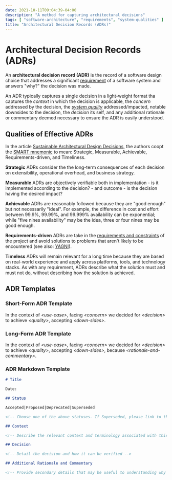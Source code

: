 ```yaml
---
date: 2021-10-11T09:04:39-04:00
description: "A method for capturing architectural decisions"
tags: [ "software-architecture", "requirements", "system-qualities" ]
title: "Architectural Decision Records (ADRs)"
---
```


# Architectural Decision Records (ADRs)

An **architectural decision record (ADR)** is the record of a software design choice that addresses a significant [requirement](requirements.md) of a software system and answers "why?" the decision was made.

An ADR typically captures a single decision in a light-weight format tha captures the _context_ in which the decision is applicable, the _concern_ addressed by the decision, the [_system quality_](system-qualities.md) addressed/impacted, notable downsides to the decision, the _decision_ its self, and any additional rationale or commentary deemed necessary to ensure the ADR is easily understood.

## Qualities of Effective ADRs

In the article [Sustainable Architectural Design Decisions](https://www.infoq.com/articles/sustainable-architectural-design-decisions/), the authors coopt the [SMART mnemonic](smart-goals.md) to mean: Strategic, Measurable, Achievable, Requirements-driven, and Timeliness.

**Strategic** ADRs consider the the long-term consequences of each decision on extensibility, operational overhead, and business strategy.

**Measurable** ADRs are objectively verifiable both in implementation - is it implemented according to the decision? - and outcome - is the decision having the desired impact?

**Achievable** ADRs are reasonably followed because they are "good enough" but not necessarily "ideal". For example, the difference in cost and effort between 99.9%, 99.99%, and 99.999% availability can be exponential; while "five nines availability" may be the idea, three or four nines may be good enough.

**Requirements-driven** ADRs are take in the [requirements and constraints](requirements.md) of the project and avoid solutions to problems that aren't likely to be encountered (see also: [YAGNI](yagni.md)).

**Timeless** ADRs will remain relevant for a long time because they are based on real-world experience and apply across platforms, tools, and technology stacks. As with any requirement, ADRs describe what the solution must and must not do, without describing how the solution is achieved.

## ADR Templates

### Short-Form ADR Template

In the context of _\<use-case\>_, facing _\<concern\>_ we decided for _\<decision\>_ to achieve _\<quality\>_, accepting _\<down-sides\>_.

### Long-Form ADR Template

In the context of _\<use-case\>_, facing _\<concern\>_ we decided for _\<decision\>_ to achieve _\<quality\>_, accepting _\<down-sides\>_, because _\<rationale-and-commentary\>_.

### ADR Markdown Template

```markdown
# Title

Date: 

## Status

Accepted|Proposed|Deprecated|Superseded

<!-- Choose one of the above statuses. If Superseded, please link to the superseding ADRs -->

## Context

<!-- Describe the relevant context and terminology associated with this decision -->

## Decision

<!-- Detail the decision and how it can be verified -->

## Additional Rationale and Commentary

<!-- Provide secondary details that may be useful to understanding why this decision was made. If not needed, please delete this section. -->
```
